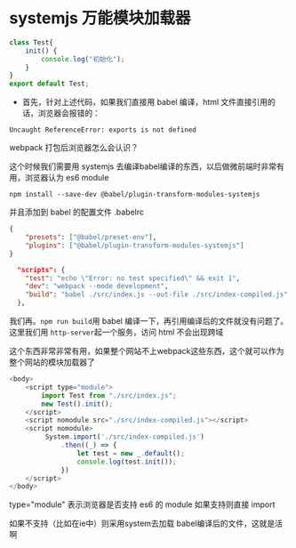 # systemjs 万能模块加载器

```javascript
class Test{
    init() {
        console.log("初始化");
    }
}
export default Test;
```
* 首先，针对上述代码，如果我们直接用 babel 编译，html 文件直接引用的话，浏览器会报错的：

```
Uncaught ReferenceError: exports is not defined
```

webpack 打包后浏览器怎么会认识？

这个时候我们需要用 systemjs 去编译babel编译的东西，以后做微前端时非常有用，浏览器认为 es6 module

`npm install --save-dev @babel/plugin-transform-modules-systemjs`

并且添加到 babel 的配置文件 .babelrc

```json
{
    "presets": ["@babel/preset-env"],
    "plugins": ["@babel/plugin-transform-modules-systemjs"]
}
```

```json
  "scripts": {
    "test": "echo \"Error: no test specified\" && exit 1",
    "dev": "webpack --mode development",
    "build": "babel ./src/index.js --out-file ./src/index-compiled.js"
  },
```

我们再。`npm run build`用 babel 编译一下，再引用编译后的文件就没有问题了。这里我们用 `http-server`起一个服务，访问 html 不会出现跨域

这个东西非常非常有用，如果整个网站不上webpack这些东西，这个就可以作为整个网站的模块加载器了

```javascript
<body>
    <script type="module">
        import Test from "./src/index.js";
        new Test().init();
    </script>
    <script nomodule src="./src/index-compiled.js"></script>
    <script nomodule>
         System.import('./src/index-compiled.js')
             .then((_) => {
                 let test = new _.default();
                 console.log(test.init());
             })
    </script>
</body>
```

type="module" 表示浏览器是否支持 es6 的 module 如果支持则直接 import 

如果不支持（比如在ie中）则采用system去加载 babel编译后的文件，这就是活啊 